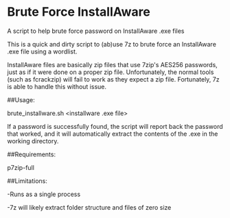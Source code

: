 # Brute Force InstallAware
A script to help brute force password on InstallAware .exe files

This is a quick and dirty script to (ab)use 7z to brute force an InstallAware .exe file using a wordlist.

InstallAware files are basically zip files that use 7zip's AES256 passwords, just as if it were done on a proper zip file. Unfortunately, the normal tools (such as fcrackzip) will fail to work as they expect a zip file.  Fortunately, 7z is able to handle this without issue.

##Usage:

brute_installware.sh <installware .exe file> <wordlist>

If a password is successfully found, the script will report back the password that worked, and it will automatically extract the contents of the .exe in the working directory.

##Requirements:

p7zip-full

##Limitations:

-Runs as a single process

-7z will likely extract folder structure and files of zero size
